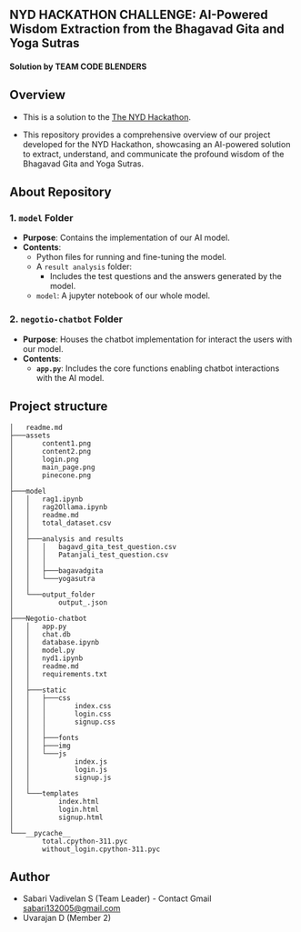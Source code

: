 ## NYD HACKATHON CHALLENGE:  AI-Powered Wisdom Extraction from the Bhagavad Gita and Yoga Sutras


#### Solution by **TEAM CODE BLENDERS**

## Overview
- This is a solution to the [The NYD Hackathon](https://unstop.com/hackathons/the-nyd-hackathon-2025-the-yoga-vivek-group-1281825). 

- This repository provides a comprehensive overview of our project developed for the NYD Hackathon, showcasing an AI-powered solution to extract, understand, and communicate the profound wisdom of the Bhagavad Gita and Yoga Sutras.

## About Repository

### 1. `model` Folder
- **Purpose**: Contains the implementation of our AI model.
- **Contents**:
  - Python files for running and fine-tuning the model.
  - A `result analysis` folder:
    - Includes the test questions and the answers generated by the model.
  - `model`: A jupyter notebook of our whole model.
### 2. `negotio-chatbot` Folder
- **Purpose**: Houses the chatbot implementation for interact the users with our model.
- **Contents**:
  - **`app.py`**: Includes the core functions enabling chatbot interactions with the AI model.

## Project structure

```
│   readme.md
├───assets
│       content1.png
│       content2.png
│       login.png
│       main_page.png
│       pinecone.png
│
├───model
│   │   rag1.ipynb
│   │   rag2Ollama.ipynb
│   │   readme.md
│   │   total_dataset.csv
│   │
│   ├───analysis and results
│   │   │   bagavd_gita_test_question.csv
│   │   │   Patanjali_test_question.csv
│   │   │
│   │   ├───bagavadgita
│   │   └───yogasutra
│   │
│   └───output_folder
│           output_.json
│
├───Negotio-chatbot
│   │   app.py
│   │   chat.db
│   │   database.ipynb
│   │   model.py
│   │   nyd1.ipynb
│   │   readme.md
│   │   requirements.txt
│   │
│   ├───static
│   │   ├───css
│   │   │       index.css
│   │   │       login.css
│   │   │       signup.css
│   │   │
│   │   ├───fonts
│   │   ├───img
│   │   └───js
│   │           index.js
│   │           login.js
│   │           signup.js
│   │
│   └───templates
│           index.html
│           login.html
│           signup.html
│
└───__pycache__
        total.cpython-311.pyc
        without_login.cpython-311.pyc
```

## Author

- Sabari Vadivelan S (Team Leader) - Contact Gmail [sabari132005@gmail.com]()
- Uvarajan D (Member 2)

